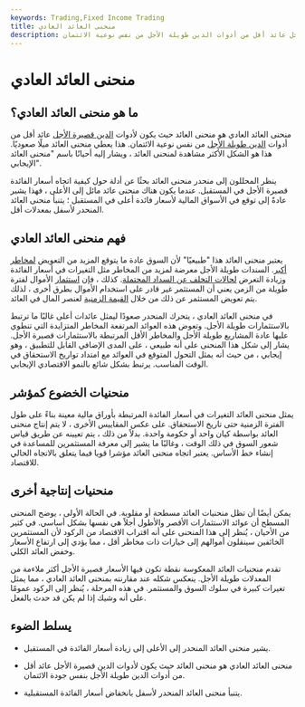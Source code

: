 ```yaml
---
keywords: Trading,Fixed Income Trading
title: منحنى العائد العادي
description: منحنى العائد العادي هو منحنى العائد حيث يكون لأدوات الدين قصيرة الأجل عائد أقل من أدوات الدين طويلة الأجل من نفس نوعية الائتمان.
---
```


# منحنى العائد العادي
## ما هو منحنى العائد العادي؟

منحنى العائد العادي هو منحنى العائد حيث يكون لأدوات [الدين قصيرة الأجل](/shorttermdebt) عائد أقل من أدوات [الدين طويلة الأجل](/longtermdebt) من نفس نوعية الائتمان. هذا يعطي منحنى العائد ميلًا صعوديًا. هذا هو الشكل الأكثر مشاهدة لمنحنى العائد ، ويشار إليه أحيانًا باسم "منحنى العائد الإيجابي".

ينظر المحللون إلى منحدر منحنى العائد بحثًا عن أدلة حول كيفية اتجاه أسعار الفائدة قصيرة الأجل في المستقبل. عندما يكون هناك منحنى عائد مائل إلى الأعلى ، فهذا يشير عادةً إلى توقع في الأسواق المالية لأسعار فائدة أعلى في المستقبل ؛ يتنبأ منحنى العائد المنحدر لأسفل بمعدلات أقل.

## فهم منحنى العائد العادي

يعتبر منحنى العائد هذا "طبيعيًا" لأن السوق عادة ما يتوقع المزيد من التعويض [لمخاطر أكبر](/yieldcurverisk). السندات طويلة الأجل معرضة لمزيد من المخاطر مثل التغيرات في أسعار الفائدة وزيادة التعرض [لحالات التخلف عن السداد المحتملة](/default2). كذلك ، فإن [استثمار](/investing) الأموال لفترة طويلة من الزمن يعني أن المستثمر غير قادر على استخدام الأموال بطرق أخرى ، لذلك يتم تعويض المستثمر عن ذلك من خلال [القيمة الزمنية](/timevalueofmoney) لعنصر المال في العائد.

في منحنى العائد العادي ، يتحرك المنحدر صعودًا ليمثل عائدات أعلى غالبًا ما ترتبط بالاستثمارات طويلة الأجل. وتعوض هذه العوائد المرتفعة المخاطر المتزايدة التي تنطوي عليها عادة المشاريع طويلة الأجل والمخاطر الأقل المرتبطة بالاستثمارات قصيرة الأجل. يشار إلى شكل هذا المنحنى على أنه طبيعي ، على المدى الإضافي القابل للتطبيق ، وهو إيجابي ، من حيث أنه يمثل التحول المتوقع في العوائد مع امتداد تواريخ الاستحقاق في الوقت المناسب. يرتبط بشكل شائع بالنمو الاقتصادي الإيجابي.

## منحنيات الخضوع كمؤشر

يمثل منحنى العائد التغيرات في أسعار الفائدة المرتبطة بأوراق مالية معينة بناءً على طول الفترة الزمنية حتى تاريخ الاستحقاق. على عكس المقاييس الأخرى ، لا يتم إنتاج منحنى العائد بواسطة كيان واحد أو حكومة واحدة. بدلاً من ذلك ، يتم تعيينه عن طريق قياس شعور السوق في ذلك الوقت ، وغالبًا ما يشير إلى معرفة المستثمرين للمساعدة في إنشاء خط الأساس. يعتبر اتجاه منحنى العائد مؤشرا قويا فيما يتعلق بالاتجاه الحالي للاقتصاد.

## منحنيات إنتاجية أخرى

يمكن أيضًا أن تظل منحنيات العائد مسطحة أو مقلوبة. في الحالة الأولى ، يوضح المنحنى المسطح أن عوائد الاستثمارات الأقصر والأطول أجلاً هي نفسها بشكل أساسي. في كثير من الأحيان ، يُنظر إلى هذا المنحنى على أنه اقتراب الاقتصاد من الركود لأن المستثمرين الخائفين سينقلون أموالهم إلى خيارات ذات مخاطر أقل ، مما يؤدي إلى ارتفاع الأسعار وخفض العائد الكلي.

تقدم منحنيات العائد المعكوسة نقطة تكون فيها الأسعار قصيرة الأجل أكثر ملاءمة من المعدلات طويلة الأجل. ينعكس شكله عند مقارنته بمنحنى العائد العادي ، مما يمثل تغيرات كبيرة في سلوك السوق والمستثمر. في هذه المرحلة ، يُنظر إلى الركود عمومًا على أنه وشيك إذا لم يكن قد حدث بالفعل.

## يسلط الضوء

- يشير منحنى العائد المنحدر إلى الأعلى إلى زيادة أسعار الفائدة في المستقبل.

- منحنى العائد العادي هو منحنى العائد حيث يكون لأدوات الدين قصيرة الأجل عائد أقل من أدوات الدين طويلة الأجل بنفس جودة الائتمان.

- يتنبأ منحنى العائد المنحدر لأسفل بانخفاض أسعار الفائدة المستقبلية.

